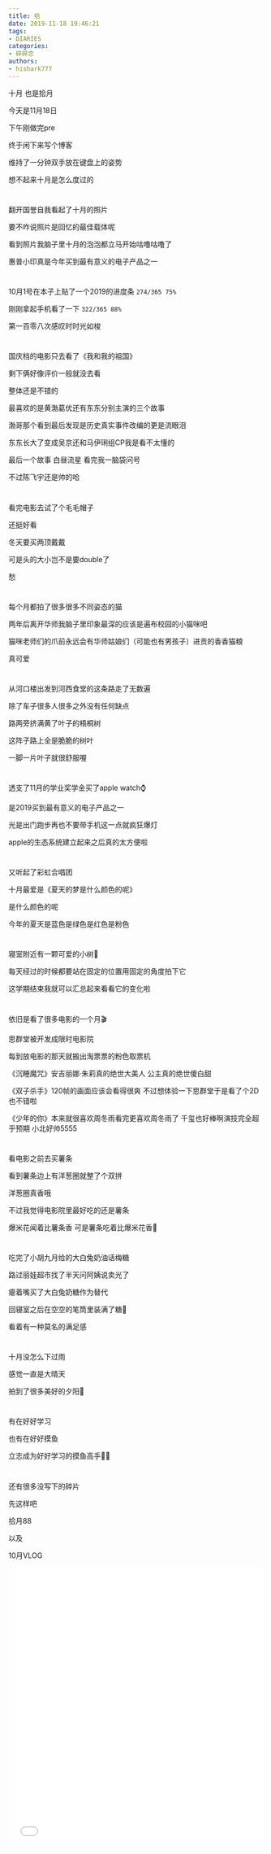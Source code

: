```yaml
---
title: 拾
date: 2019-11-18 19:46:21
tags: 
- DIARIES
categories: 
- 碎碎念
authors:
- hishark777
---
```

十月 
也是拾月

今天是11月18日

下午刚做完pre

终于闲下来写个博客

维持了一分钟双手放在键盘上的姿势

想不起来十月是怎么度过的
<!--more-->

#

翻开国誉自我看起了十月的照片

要不咋说照片是回忆的最佳载体呢

看到照片我脑子里十月的泡泡都立马开始咕噜咕噜了

惠普小印真是今年买到最有意义的电子产品之一

#

10月1号在本子上贴了一个2019的进度条 `274/365 75%`

刚刚拿起手机看了一下 `322/365 88%`

第一百零八次感叹时时光如梭

#

国庆档的电影只去看了《我和我的祖国》

剩下俩好像评价一般就没去看

整体还是不错的

最喜欢的是黄渤葛优还有东东分别主演的三个故事

渤哥那个看到最后发现是历史真实事件改编的更是流眼泪

东东长大了变成吴京还和马伊琍组CP我是看不太懂的

最后一个故事 白昼流星 看完我一脑袋问号

不过陈飞宇还是帅的哈

#

看完电影去试了个毛毛帽子

还挺好看

冬天要买两顶戴戴

可是头的大小岂不是要double了

愁

#

每个月都拍了很多很多不同姿态的猫

两年后离开华师我脑子里印象最深的应该是遍布校园的小猫咪吧

猫咪老师们的爪前永远会有华师姑娘们（可能也有男孩子）进贡的香香猫粮

真可爱

#

从河口楼出发到河西食堂的这条路走了无数遍

除了车子很多人很多之外没有任何缺点

路两旁挤满黄了叶子的梧桐树

这阵子路上全是脆脆的树叶

一脚一片叶子就很舒服喔

#

透支了11月的学业奖学金买了apple watch⌚️

是2019买到最有意义的电子产品之一

光是出门跑步再也不要带手机这一点就疯狂爆灯

apple的生态系统建立起来之后真的太方便啦

#

又听起了彩虹合唱团

十月最爱是《夏天的梦是什么颜色的呢》

是什么颜色的呢

今年的夏天是蓝色是绿色是红色是粉色

#

寝室附近有一颗可爱的小树🌲

每天经过的时候都要站在固定的位置用固定的角度拍下它

这学期结束我就可以汇总起来看看它的变化啦

#

依旧是看了很多电影的一个月🎬

思群堂被开发成限时电影院

每到放电影的那天就搬出淘票票的粉色取票机

《沉睡魔咒》安吉丽娜·朱莉真的绝世大美人 公主真的绝世傻白甜

《双子杀手》120帧的画面应该会看得很爽 不过想体验一下思群堂于是看了个2D 也不错啦

《少年的你》本来就很喜欢周冬雨看完更喜欢周冬雨了 千玺也好棒啊演技完全超乎预期 小北好帅5555

#

看电影之前去买薯条

看到薯条边上有洋葱圈就整了个双拼

洋葱圈真香哦

不过我觉得电影院里最好吃的还是薯条 

爆米花闻着比薯条香 可是薯条吃着比爆米花香🍿

#


吃完了小胡九月给的大白兔奶油话梅糖

路过丽娃超市找了半天问阿姨说卖光了

瘪着嘴买了大白兔奶糖作为替代

回寝室之后在空空的笔筒里装满了糖🍬

看着有一种莫名的满足感

#

十月没怎么下过雨

感觉一直是大晴天

拍到了很多美好的夕阳🌇

#

有在好好学习

也有在好好摸鱼

立志成为好好学习的摸鱼高手✊🏻

#

还有很多没写下的碎片

先这样吧

拾月88

以及

10月VLOG

<iframe src="//player.bilibili.com/player.html?aid=74136621&cid=126741969&page=1" scrolling="no" border="0" frameborder="no" framespacing="0" allowfullscreen="true" width="100%" height="550"> </iframe>